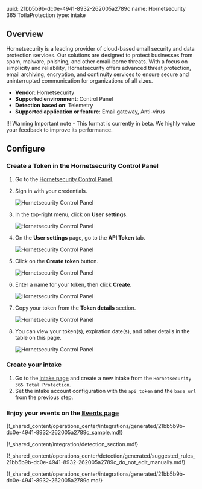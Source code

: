 uuid: 21bb5b9b-dc0e-4941-8932-262005a2789c
name: Hornetsecurity 365 TotlaProtection
type: intake

## Overview

Hornetsecurity is a leading provider of cloud-based email security and data protection services. Our solutions are designed to protect businesses from spam, malware, phishing, and other email-borne threats. With a focus on simplicity and reliability, Hornetsecurity offers advanced threat protection, email archiving, encryption, and continuity services to ensure secure and uninterrupted communication for organizations of all sizes.

- **Vendor**: Hornetsecurity
- **Supported environment**: Control Panel
- **Detection based on**: Telemetry
- **Supported application or feature**: Email gateway, Anti-virus

!!! Warning
    Important note - This format is currently in beta. We highly value your feedback to improve its performance.


## Configure

### Create a Token in the Hornetsecurity Control Panel

1.	Go to the [Hornetsecurity Control Panel](https://cp.hornetsecurity.com/).
2.	Sign in with your credentials.

    ![Hornetsecurity Control Panel](/assets/integration/email/hornetsecurity/Step1_login.png)

3.	In the top-right menu, click on **User settings**.

    ![Hornetsecurity Control Panel](/assets/integration/email/hornetsecurity/Step3_usersettings_link.png)

4.	On the **User settings** page, go to the **API Token** tab.

    ![Hornetsecurity Control Panel](/assets/integration/email/hornetsecurity/Step4_usersettings_apitoken.png)

5.	Click on the **Create token** button.

    ![Hornetsecurity Control Panel](/assets/integration/email/hornetsecurity/Step5_createtoken.png)

6.	Enter a name for your token, then click **Create**.

    ![Hornetsecurity Control Panel](/assets/integration/email/hornetsecurity/Step6_tokenname.png)

7.	Copy your token from the **Token details** section.

    ![Hornetsecurity Control Panel](/assets/integration/email/hornetsecurity/Step7_gettoken.png)

8.	You can view your token(s), expiration date(s), and other details in the table on this page.

    ![Hornetsecurity Control Panel](/assets/integration/email/hornetsecurity/Step8_tokeninfo.png)



### Create your intake

1. Go to the [intake page](https://app.sekoia.io/operations/intakes) and create a new intake from the `Hornetsecurity 365 Total Protection`.
2. Set the intake account configuration with the `api_token` and the `base_url` from the previous step.

### Enjoy your events on the [Events page](https://app.sekoia.io/operations/events)

{!_shared_content/operations_center/integrations/generated/21bb5b9b-dc0e-4941-8932-262005a2789c_sample.md!}

{!_shared_content/integration/detection_section.md!}

{!_shared_content/operations_center/detection/generated/suggested_rules_21bb5b9b-dc0e-4941-8932-262005a2789c_do_not_edit_manually.md!}

{!_shared_content/operations_center/integrations/generated/21bb5b9b-dc0e-4941-8932-262005a2789c.md!}
